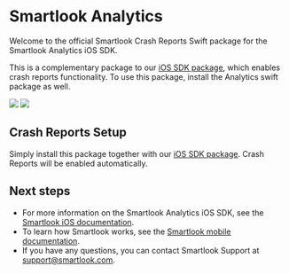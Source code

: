 # Smartlook Analytics

Welcome to the official Smartlook Crash Reports Swift package for the Smartlook Analytics iOS SDK.

This is a complementary package to our [iOS SDK package](https://github.com/smartlook/analytics-swift-package), which enables crash reports functionality. To use this package, install the Analytics swift package as well.

[![](https://img.shields.io/endpoint?url=https%3A%2F%2Fswiftpackageindex.com%2Fapi%2Fpackages%2Fsmartlook%2Fanalytics-swift-package%2Fbadge%3Ftype%3Dswift-versions)](https://swiftpackageindex.com/smartlook/analytics-swift-package) [![](https://img.shields.io/endpoint?url=https%3A%2F%2Fswiftpackageindex.com%2Fapi%2Fpackages%2Fsmartlook%2Fanalytics-swift-package%2Fbadge%3Ftype%3Dplatforms)](https://swiftpackageindex.com/smartlook/analytics-swift-package)

## Crash Reports Setup 

Simply install this package together with our [iOS SDK package](https://github.com/smartlook/analytics-swift-package). Crash Reports will be enabled automatically.

## Next steps
- For more information on the Smartlook Analytics iOS SDK, see the [Smartlook iOS documentation](https://mobile.developer.smartlook.com/reference/ios-sdk-installation).
- To learn how Smartlook works, see the [Smartlook mobile documentation](https://mobile.developer.smartlook.com/reference/ios-sdk-installation).
- If you have any questions, you can contact Smartlook Support at [support@smartlook.com](support@smartlook.com).
